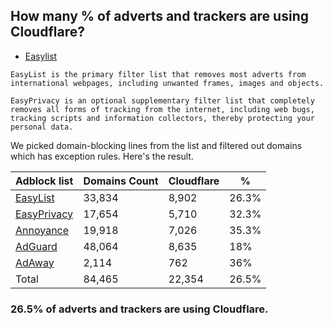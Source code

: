 ## How many % of adverts and trackers are using Cloudflare?


- [Easylist](https://web.archive.org/web/20210516110248/https://easylist.to/)
```
EasyList is the primary filter list that removes most adverts from international webpages, including unwanted frames, images and objects.

EasyPrivacy is an optional supplementary filter list that completely removes all forms of tracking from the internet, including web bugs, tracking scripts and information collectors, thereby protecting your personal data.
```


We picked domain-blocking lines from the list and filtered out domains which has exception rules.
Here's the result.


| Adblock list | Domains Count | Cloudflare | % |
| --- | --- | --- | --- |
| [EasyList](https://easylist.to/easylist/easylist.txt) | 33,834 | 8,902 | 26.3% |
| [EasyPrivacy](https://easylist.to/easylist/easyprivacy.txt) | 17,654 | 5,710 | 32.3% |
| [Annoyance](https://secure.fanboy.co.nz/fanboy-annoyance.txt) | 19,918 | 7,026 | 35.3% |
| [AdGuard](https://adguardteam.github.io/AdGuardSDNSFilter/Filters/filter.txt) | 48,064 | 8,635 | 18% |
| [AdAway](https://raw.githubusercontent.com/AdAway/adaway.github.io/master/hosts.txt) | 2,114 | 762 | 36% |
| Total | 84,465 | 22,354 | 26.5% |


### 26.5% of adverts and trackers are using Cloudflare.
